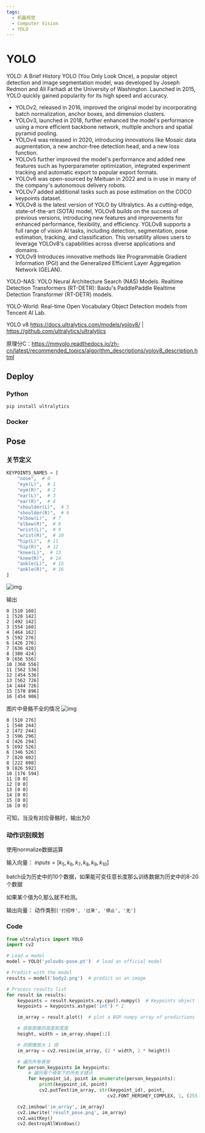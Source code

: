 ```yaml
---
tags:
  - 机器视觉
  - Computer Vision
  - YOLO
---
```

# YOLO

YOLO: A Brief History
YOLO (You Only Look Once), a popular object detection and image segmentation model, was developed by Joseph Redmon and Ali Farhadi at the University of Washington. Launched in 2015, YOLO quickly gained popularity for its high speed and accuracy.

- YOLOv2, released in 2016, improved the original model by incorporating batch normalization, anchor boxes, and dimension clusters.
- YOLOv3, launched in 2018, further enhanced the model's performance using a more efficient backbone network, multiple anchors and spatial pyramid pooling.
- YOLOv4 was released in 2020, introducing innovations like Mosaic data augmentation, a new anchor-free detection head, and a new loss function.
- YOLOv5 further improved the model's performance and added new features such as hyperparameter optimization, integrated experiment tracking and automatic export to popular export formats.
- YOLOv6 was open-sourced by Meituan in 2022 and is in use in many of the company's autonomous delivery robots.
- YOLOv7 added additional tasks such as pose estimation on the COCO keypoints dataset.
- YOLOv8 is the latest version of YOLO by Ultralytics. As a cutting-edge, state-of-the-art (SOTA) model, YOLOv8 builds on the success of previous versions, introducing new features and improvements for enhanced performance, flexibility, and efficiency. YOLOv8 supports a full range of vision AI tasks, including detection, segmentation, pose estimation, tracking, and classification. This versatility allows users to leverage YOLOv8's capabilities across diverse applications and domains.
- YOLOv9 Introduces innovative methods like Programmable Gradient Information (PGI) and the Generalized Efficient Layer Aggregation Network (GELAN).

YOLO-NAS: YOLO Neural Architecture Search (NAS) Models.
Realtime Detection Transformers (RT-DETR): Baidu's PaddlePaddle Realtime Detection Transformer (RT-DETR) models.

YOLO-World: Real-time Open Vocabulary Object Detection models from Tencent AI Lab.

YOLO v8
https://docs.ultralytics.com/models/yolov8/ | https://github.com/ultralytics/ultralytics

原理分C：https://mmyolo.readthedocs.io/zh-cn/latest/recommended_topics/algorithm_descriptions/yolov8_description.html

## Deploy
### Python
```shell
pip install ultralytics
```

### Docker

## Pose
### 关节定义
```python
KEYPOINTS_NAMES = [
    "nose",  # 0
    "eye(L)",  # 1
    "eye(R)",  # 2
    "ear(L)",  # 3
    "ear(R)",  # 4
    "shoulder(L)",  # 5
    "shoulder(R)",  # 6
    "elbow(L)",  # 7
    "elbow(R)",  # 8
    "wrist(L)",  # 9
    "wrist(R)",  # 10
    "hip(L)",  # 11
    "hip(R)",  # 12
    "knee(L)",  # 13
    "knee(R)",  # 14
    "ankle(L)",  # 15
    "ankle(R)",  # 16
]
```

![img](assets/yolo8_pose.png)

输出
```
0 [510 160]
1 [528 142]
2 [492 142]
3 [554 160]
4 [464 162]
5 [592 276]
6 [426 276]
7 [636 420]
8 [380 424]
9 [656 556]
10 [368 556]
11 [562 536]
12 [454 536]
13 [562 726]
14 [444 726]
15 [570 896]
16 [454 906]
```

图片中骨骼不全的情况
![img](assets/yolo8_half_pose.png)

```
0 [510 276]
1 [548 244]
2 [472 244]
3 [596 296]
4 [426 294]
5 [692 526]
6 [346 526]
7 [820 802]
8 [222 808]
9 [826 592]
10 [176 594]
11 [0 0]
12 [0 0]
13 [0 0]
14 [0 0]
15 [0 0]
16 [0 0]
```

可知，当没有对应骨骼时，输出为0

### 动作识别规划
使用normalize数据运算

输入向量：
$inputs = [k_5, k_6, k_7, k_8, k_9, k_{10}]$

batch设为历史中的10个数据，如果能可变任意长度那么训练数据为历史中的8-20个数据

如果某个值为0,那么就不检测。

输出向量：
动作类别`['打招呼', '过来', '停止', '无']`


### Code
```python
from ultralytics import YOLO
import cv2

# Load a model
model = YOLO('yolov8s-pose.pt')  # load an official model

# Predict with the model
results = model('body2.png')  # predict on an image

# Process results list
for result in results:
    keypoints = result.keypoints.xy.cpu().numpy()  # Keypoints object for pose outputs
    keypoints = keypoints.astype('int') * 2

    im_array = result.plot()  # plot a BGR numpy array of predictions

    # 获取图像的高度和宽度
    height, width = im_array.shape[:2]

    # 将图像放大 1 倍
    im_array = cv2.resize(im_array, (2 * width, 2 * height))

    # 遍历所有骨架
    for person_keypoints in keypoints:
        # 遍历每个骨架下的所有关键点
        for keypoint_id, point in enumerate(person_keypoints):
            print(keypoint_id, point)
            cv2.putText(im_array, str(keypoint_id), point,
                                     cv2.FONT_HERSHEY_COMPLEX, 1, (255, 255,  0), 2)

    cv2.imshow('im_array', im_array)
    cv2.imwrite('result_pose.png', im_array)
    cv2.waitKey()
    cv2.destroyAllWindows()
```
